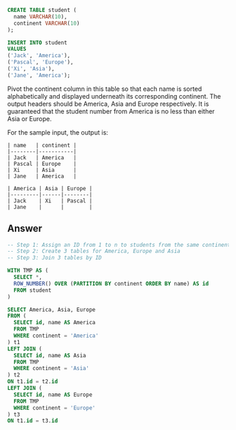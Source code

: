 ```sql
CREATE TABLE student (
  name VARCHAR(10), 
  continent VARCHAR(10)
);

INSERT INTO student
VALUES 
('Jack', 'America'),
('Pascal', 'Europe'),
('Xi', 'Asia'),
('Jane', 'America');
```

Pivot the continent column in this table so that each name is sorted alphabetically and displayed underneath its corresponding continent. The output headers should be America, Asia and Europe respectively. It is guaranteed that the student number from America is no less than either Asia or Europe.
 
For the sample input, the output is:
 
 ```
| name   | continent |
|--------|-----------|
| Jack   | America   |
| Pascal | Europe    |
| Xi     | Asia      |
| Jane   | America   |

| America | Asia | Europe |
|---------|------|--------|
| Jack    | Xi   | Pascal |
| Jane    |      |        |
 ```

## Answer

```sql
-- Step 1: Assign an ID from 1 to n to students from the same continent
-- Step 2: Create 3 tables for America, Europe and Asia
-- Step 3: Join 3 tables by ID

WITH TMP AS (
  SELECT *,
  ROW_NUMBER() OVER (PARTITION BY continent ORDER BY name) AS id
  FROM student
)

SELECT America, Asia, Europe
FROM (
  SELECT id, name AS America
  FROM TMP 
  WHERE continent = 'America'
) t1
LEFT JOIN (
  SELECT id, name AS Asia
  FROM TMP 
  WHERE continent = 'Asia'
) t2
ON t1.id = t2.id
LEFT JOIN (
  SELECT id, name AS Europe
  FROM TMP 
  WHERE continent = 'Europe'
) t3
ON t1.id = t3.id
```

